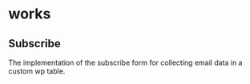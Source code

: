 # works
## Subscribe 
The implementation of the subscribe form for collecting email data in a custom wp table.
